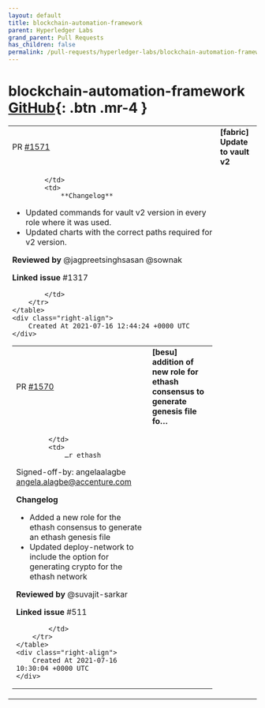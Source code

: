 ```yaml
---
layout: default
title: blockchain-automation-framework
parent: Hyperledger Labs
grand_parent: Pull Requests
has_children: false
permalink: /pull-requests/hyperledger-labs/blockchain-automation-framework
---
```


# blockchain-automation-framework <span class="fs-3 right-align">[GitHub](https://github.com/hyperledger-labs/blockchain-automation-framework){: .btn .mr-4 }</span>


<div>
    <table>
        <tr>
            <td>
                PR <a href="https://github.com/hyperledger-labs/blockchain-automation-framework/pull/1571" class=".btn">#1571</a>
            </td>
            <td>
                <b>
                    [fabric] Update to vault v2
                </b>
            </td>
        </tr>
        <tr>
            <td>
                
            </td>
            <td>
                **Changelog**
- Updated commands for vault v2 version in every role where it was used.
- Updated charts with the correct paths required for v2 version. 

 

**Reviewed by**
@jagpreetsinghsasan 
@sownak 

 

**Linked issue**
#1317 

            </td>
        </tr>
    </table>
    <div class="right-align">
        Created At 2021-07-16 12:44:24 +0000 UTC
    </div>
</div>

<div>
    <table>
        <tr>
            <td>
                PR <a href="https://github.com/hyperledger-labs/blockchain-automation-framework/pull/1570" class=".btn">#1570</a>
            </td>
            <td>
                <b>
                    [besu] addition of new role for ethash consensus to generate genesis file fo…
                </b>
            </td>
        </tr>
        <tr>
            <td>
                
            </td>
            <td>
                …r ethash

Signed-off-by: angelaalagbe <angela.alagbe@accenture.com>

**Changelog**
- Added a new role for the ethash consensus to generate an ethash genesis file
- Updated deploy-network to include the option for generating crypto for the ethash network

 

**Reviewed by**
@suvajit-sarkar 

 

**Linked issue**
#511 

            </td>
        </tr>
    </table>
    <div class="right-align">
        Created At 2021-07-16 10:30:04 +0000 UTC
    </div>
</div>

